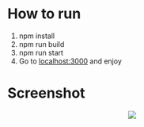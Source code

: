 # How to run

1. npm install
2. npm run build
2. npm run start
3. Go to [localhost:3000](http://127.0.0.1:8080/) and enjoy


# Screenshot
<p align="center">
  <img  src="/public/phaser3.png">
</p>

